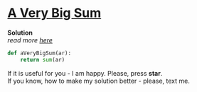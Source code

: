 # [A Very Big Sum](https://www.hackerrank.com/challenges/a-very-big-sum/problem)

**Solution**
<br>
*read more [here](https://stackoverflow.com/questions/7604966/maximum-and-minimum-values-for-ints)*
<br>
```python
def aVeryBigSum(ar):
    return sum(ar)
```

If it is useful for you - I am happy. Please, press **star**.
<br>
If you know, how to make my solution better - please, text me.
